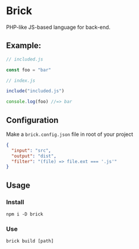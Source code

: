 # Brick

PHP-like JS-based language for back-end.

## Example:

```js
// included.js

const foo = "bar"
```

```js
// index.js

include("included.js")

console.log(foo) //=> bar
```

## Configuration

Make a `brick.config.json` file in root of your project

```json
{
  "input": "src",
  "output": "dist",
  "filter": "(file) => file.ext === '.js'"
}
```

## Usage

### Install

```shell
npm i -D brick
```

### Use

```shell
brick build [path]
```

